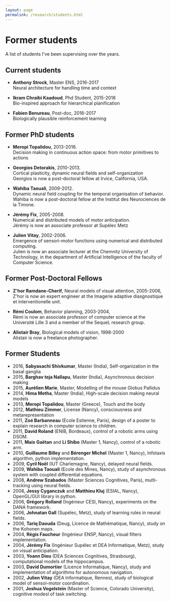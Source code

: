 ```yaml
---
layout: page
permalink: /research/students.html
---
```



# Former students

A list of students I've been supervising over the years.

## Current students

* **Anthony Strock**, Master ENS,  2016-2017  
  Neural architecture for handling time and context

* **Ikram Chraibi Kaadoud**, Phd Student, 2015-2018  
  Bio-inspired approach for hierarchical planification

* **Fabien Benureau**, Post-doc, 2016-2017  
  Biologically plausible reinforcement learning


## Former PhD students

* **Meropi Topalidou**, 2013-2016.  
  Decision making in continuous action space: from motor primitives to actions

* **Georgios Detorakis**, 2010-2013.  
  Cortical plasticity, dynamic neural fields and self-organization  
  Georgios is now a post-doctoral fellow at Irvice, California, USA.

* **Wahiba Taouali**, 2009-2012.  
  Dynamic neural field coupling for the temporal organisation of behavior.  
  Wahiba is now a post-doctoral fellow at the Institut des Neurociences de la Timone.

* **Jérémy Fix**, 2005-2008.  
  Numerical and distributed models of motor anticipation.  
  Jérémy is now an associate professor at Supélec Metz  

* **Julien Vitay**, 2002-2006.  
  Emergence of sensori-motor functions using numerical and distributed computing.  
  Julien is now an associate lecturer at the Chemnitz University of Technology, in the department of Artificial Intelligence of the faculty of Computer Science.  

## Former Post-Doctoral Fellows

* **Z'hor Ramdane-Cherif**, Neural models of visual attention, 2005-2006,  
  Z'hor is now an expert engineer at the Imagerie adaptive diasgnostique et interventionelle unit.  

* **Rémi Coulom**, Behavior planning, 2003-2004,  
  Rémi is now an associate professor of computer science at the Université Lille 3 and a member of the SequeL research group.  

* **Alistair Bray**, Biological models of vision, 1998-2000  
  Alistair is now a freelance photographer.  



## Former Students

* 2016, **Sabyasachi Shivkumar**, Master (India), Self-organization in the basal ganglia
* 2015, **Barghav teja Nallapu**, Master (India), Asynchronous decision making
* 2015, **Aurélien Marie**, Master, Modelling of the mouse Globus Pallidus
* 2014, **Hima Metha**, Master (India), High-scale decision making neural models
* 2013, **Meropi Topalidou**, Master (Greece), Touch and the body
* 2012, **Mathieu Zimmer**, License (Nancy), consciousness and metarepresentation
* 2011, **Zoé Barbanneau** (Ecole Estienne, Paris), design of a poster to explain research in computer science to children.
* 2011, **David Roland** (ENIB, Bordeaux), control of a robotic arms using DSOM.
* 2011, **Maix Gaëtan** and **Li Shibo** (Master 1, Nancy), control of a robotic arm.
* 2010, **Guillaume Billey** and **Bérenger Michel** (Master 1, Nancy), Infotaxis algorithm, python implementation.
* 2009, **Cyril Noël** (IUT Charlemagne, Nancy), delayed neural fields.
* 2009, **Wahiba Taouali** (Ecole des Mines, Nancy), study of asynchronous system with coupled differential equations.
* 2008, **Andrew Szabados** (Master Sciences Cognitives, Paris), multi-tracking using neural fields.
* 2008, **Jessy Cyganczuk** and **Matthieu Kluj** (ESIAL, Nancy), OpenGL/GUI library in python.
* 2006, **Grégory Rolland** (Ingénieur CESI, Nancy), experiments on the DANA framework.
* 2006, **Johnatan Gall** (Supélec, Metz), study of learning rules in neural fields.
* 2006, **Tariq Daouda** (Deug, Licence de Mathématique, Nancy), study on the Kohonen maps.
* 2004, **Régis Faucheur** (Ingénieur ENSP, Nancy), visual filters implementation.
* 2004, **Jérémy Fix** (Ingénieur Supélec et DEA Informatique, Metz), study on visual anticipation.
* 2003, **Yoann Dieu** (DEA Sciences Cognitives, Strasbourg), computational models of the hippocampus.
* 2003, **David Dumortier** (Licence Informatique, Nancy), study and implementation of algorithms for autonomous navigation.
* 2002, **Julien Vitay** (DEA Informatique, Rennes), study of biological model of sensoi-motor coordination.
* 2001, **Joshua Vogelstein** (Master of Science, Colorado University), cognitive modesl of task switching.
